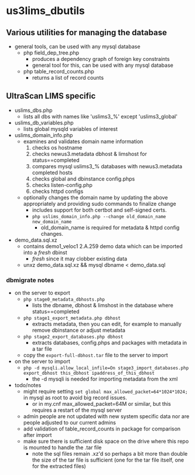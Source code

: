 # us3lims_dbutils

## Various utilities for managing the database

 - general tools, can be used with any mysql database
   - php field_dep_tree.php
     - produces a dependency graph of foreign key constraints
     - general tool for this, can be used with any mysql database
   - php table_record_counts.php
     - returns a list of record counts

## UltraScan LIMS specific
 - uslims_dbs.php
   - lists all dbs with names like 'uslims3_%' except 'uslims3_global'
 - uslims_db_variables.php
   - lists global mysqld variables of interest
 - uslims_domain_info.php
   - examines and validates domain name information
     1. checks os hostname
     2. checks newus3.metadata dbhost & limshost for status==completed
     3. compares mysql uslims3_% databases with newus3.metadata completed hosts
     4. checks global and dbinstance config.phps
     5. checks listen-config.php
     6. checks httpd configs
   - optionally changes the domain name by updating the above appropriately and providing sudo commands to finalize change
     - includes support for both certbot and self-signed certs.
     - ```php uslims_domain_info.php --change old_domain_name new_domain_name```
       - old_domain_name is required for metadata & httpd config changes.
 - demo_data.sql.xz
   - contains demo1_veloc1 2.A.259 demo data which can be imported into a *fresh* dbinst
     - *fresh* since it may clobber existing data
   - unxz demo_data.sql.xz && mysql dbname < demo_data.sql

### dbmigrate notes
 - on the server to export
   - ```php stage0_metadata_dbhosts.php```
     - lists the dbname, dbhost & limshost in the database where status==completed 
   - ```php stage1_export_metadata.php dbhost```
     - extracts metadata, then you can edit, for example to manually remove dbinstance or adjust metadata
   - ```php stage2_export_databases.php dbhost```
     - extracts databases, config.phps and packages with metadata in a tar file
   - copy the ```export-full-dbhost.tar``` file to the server to import
 - on the server to import 
   - ```php -d mysqli.allow_local_infile=On stage3_import_databases.php export_dbhost this_dbhost ipaddress_of_this_dbhost```
     - the -d mysqli is needed for importing metadata from the xml
 - todo/notes
   - might require setting ```set global max_allowed_packet=64*1024*1024;``` in mysql as root to avoid big record issues.
     - or in my.cnf max_allowed_packet=64M or similar, but this requires a restart of the mysql server
   - admin people are not updated with new system specific data nor are people adjusted to our current admins
   - add validation of table_record_counts in package for comparison after import
   - make sure there is sufficient disk space on the drive where this repo is mounted to handle the .tar file
     - note the sql files remain .xz'd so perhaps a bit more than double the size of the tar file is sufficient (one for the tar file itself, one for the extracted files) 
